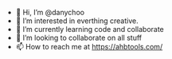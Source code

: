- 👋 Hi, I’m @danychoo
- 👀 I’m interested in everthing creative.
- 🌱 I’m currently learning code and collaborate
- 💞️ I’m looking to collaborate on all stuff
- 📫 How to reach me at https://ahbtools.com/

<!---
danychoo/danychoo is a ✨ special ✨ repository because its `README.md` (this file) appears on your GitHub profile.
You can click the Preview link to take a look at your changes.
--->
